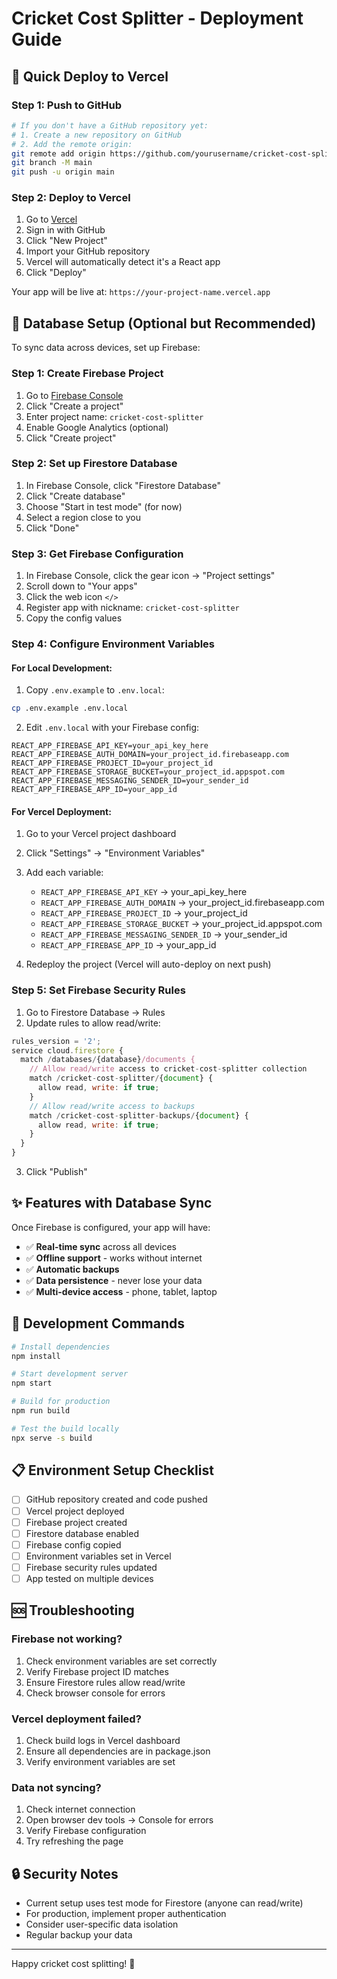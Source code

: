 # Cricket Cost Splitter - Deployment Guide

## 🚀 Quick Deploy to Vercel

### Step 1: Push to GitHub
```bash
# If you don't have a GitHub repository yet:
# 1. Create a new repository on GitHub
# 2. Add the remote origin:
git remote add origin https://github.com/yourusername/cricket-cost-splitter.git
git branch -M main
git push -u origin main
```

### Step 2: Deploy to Vercel
1. Go to [Vercel](https://vercel.com)
2. Sign in with GitHub
3. Click "New Project"
4. Import your GitHub repository
5. Vercel will automatically detect it's a React app
6. Click "Deploy"

Your app will be live at: `https://your-project-name.vercel.app`

## 📱 Database Setup (Optional but Recommended)

To sync data across devices, set up Firebase:

### Step 1: Create Firebase Project
1. Go to [Firebase Console](https://console.firebase.google.com)
2. Click "Create a project"
3. Enter project name: `cricket-cost-splitter`
4. Enable Google Analytics (optional)
5. Click "Create project"

### Step 2: Set up Firestore Database
1. In Firebase Console, click "Firestore Database"
2. Click "Create database"
3. Choose "Start in test mode" (for now)
4. Select a region close to you
5. Click "Done"

### Step 3: Get Firebase Configuration
1. In Firebase Console, click the gear icon → "Project settings"
2. Scroll down to "Your apps"
3. Click the web icon `</>`
4. Register app with nickname: `cricket-cost-splitter`
5. Copy the config values

### Step 4: Configure Environment Variables

#### For Local Development:
1. Copy `.env.example` to `.env.local`:
```bash
cp .env.example .env.local
```

2. Edit `.env.local` with your Firebase config:
```env
REACT_APP_FIREBASE_API_KEY=your_api_key_here
REACT_APP_FIREBASE_AUTH_DOMAIN=your_project_id.firebaseapp.com
REACT_APP_FIREBASE_PROJECT_ID=your_project_id
REACT_APP_FIREBASE_STORAGE_BUCKET=your_project_id.appspot.com
REACT_APP_FIREBASE_MESSAGING_SENDER_ID=your_sender_id
REACT_APP_FIREBASE_APP_ID=your_app_id
```

#### For Vercel Deployment:
1. Go to your Vercel project dashboard
2. Click "Settings" → "Environment Variables"
3. Add each variable:
   - `REACT_APP_FIREBASE_API_KEY` → your_api_key_here
   - `REACT_APP_FIREBASE_AUTH_DOMAIN` → your_project_id.firebaseapp.com
   - `REACT_APP_FIREBASE_PROJECT_ID` → your_project_id
   - `REACT_APP_FIREBASE_STORAGE_BUCKET` → your_project_id.appspot.com
   - `REACT_APP_FIREBASE_MESSAGING_SENDER_ID` → your_sender_id
   - `REACT_APP_FIREBASE_APP_ID` → your_app_id

4. Redeploy the project (Vercel will auto-deploy on next push)

### Step 5: Set Firebase Security Rules
1. Go to Firestore Database → Rules
2. Update rules to allow read/write:
```javascript
rules_version = '2';
service cloud.firestore {
  match /databases/{database}/documents {
    // Allow read/write access to cricket-cost-splitter collection
    match /cricket-cost-splitter/{document} {
      allow read, write: if true;
    }
    // Allow read/write access to backups
    match /cricket-cost-splitter-backups/{document} {
      allow read, write: if true;
    }
  }
}
```
3. Click "Publish"

## ✨ Features with Database Sync

Once Firebase is configured, your app will have:

- ✅ **Real-time sync** across all devices
- ✅ **Offline support** - works without internet
- ✅ **Automatic backups** 
- ✅ **Data persistence** - never lose your data
- ✅ **Multi-device access** - phone, tablet, laptop

## 🔧 Development Commands

```bash
# Install dependencies
npm install

# Start development server
npm start

# Build for production
npm run build

# Test the build locally
npx serve -s build
```

## 📋 Environment Setup Checklist

- [ ] GitHub repository created and code pushed
- [ ] Vercel project deployed
- [ ] Firebase project created
- [ ] Firestore database enabled
- [ ] Firebase config copied
- [ ] Environment variables set in Vercel
- [ ] Firebase security rules updated
- [ ] App tested on multiple devices

## 🆘 Troubleshooting

### Firebase not working?
1. Check environment variables are set correctly
2. Verify Firebase project ID matches
3. Ensure Firestore rules allow read/write
4. Check browser console for errors

### Vercel deployment failed?
1. Check build logs in Vercel dashboard
2. Ensure all dependencies are in package.json
3. Verify environment variables are set

### Data not syncing?
1. Check internet connection
2. Open browser dev tools → Console for errors
3. Verify Firebase configuration
4. Try refreshing the page

## 🔒 Security Notes

- Current setup uses test mode for Firestore (anyone can read/write)
- For production, implement proper authentication
- Consider user-specific data isolation
- Regular backup your data

---

Happy cricket cost splitting! 🏏